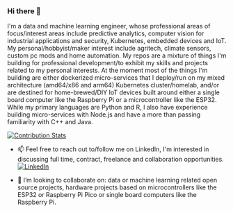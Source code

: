 ### Hi there 👋
I'm a data and machine learning engineer, whose professional areas of focus/interest areas include predictive analytics, computer vision for industrial applications and security, Kubernetes, embedded devices and IoT. My personal/hobbyist/maker interest include agritech, climate sensors, custom pc mods and home automation. My repos are a mixture of things I'm building for professional development/to exhibit my skills and projects related to my personal interests. At the moment most of the things I'm building are either dockerized micro-services that I deploy/run on my mixed architecture (amd64/x86 and arm64) Kubernetes cluster/homelab, and/or are destined for home-brewed/DIY IoT devices built around either a single board computer like the Raspberry Pi or a microcontroller like the ESP32. While my primary languages are Python and R, I also have experience building micro-services with Node.js and have a more than passing familiarity with C++ and Java.

[![Contribution Stats](https://github-contribution-stats.vercel.app/api/?username=markhamlee)](https://github.com/LordDashMe/github-contribution-stats/)

- 📫 Feel free to reach out to/follow me on LinkedIn, I'm interested in discussing full time, contract, freelance and collaboration opportunities. 
<a href="https://www.linkedin.com/in/markhamlee/" target="_blank"><img src="https://img.shields.io/badge/LinkedIn-%230077B5.svg?&style=flat-square&logo=linkedin&logoColor=white" alt="LinkedIn"></a>

- 👯 I’m looking to collaborate on: data or machine learning related open source projects, hardware projects based on microcontrollers like the ESP32 or Raspberry Pi Pico or single board computers like the Raspberry Pi. 

<!--
**MarkhamLee/MarkhamLee** is a ✨ _special_ ✨ repository because its `README.md` (this file) appears on your GitHub profile.

Here are some ideas to get you started:

- 🔭 I’m currently working on ...
- 🌱 I’m currently learning ...
- 👯 I’m looking to collaborate on ...
- 🤔 I’m looking for help with ...
- 💬 Ask me about ...
- 📫 How to reach me: ...
- 😄 Pronouns: ...
- ⚡ Fun fact: ...
-->
